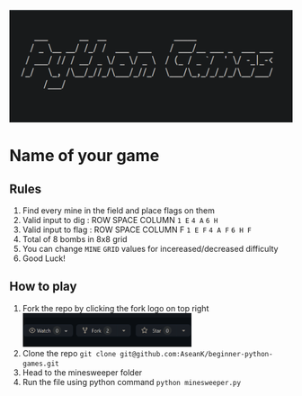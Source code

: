 <p align="center">
  <a href="https://github.com/AseanK/beginner-python-games" target="_blank">
    <img src="../images/logo.png" width = "2560px" height = "200px">
  </a>
</p>

# Name of your game
<!-- Game Rules -->
## Rules
1. Find every mine in the field and place flags on them
2. Valid input to dig : ROW SPACE COLUMN `1 E` `4 A` `6 H`
3. Valid input to flag : ROW SPACE COLUMN F `1 E F` `4 A F` `6 H F`
4. Total of 8 bombs in 8x8 grid
5. You can change `MINE` `GRID` values for incereased/decreased difficulty
6. Good Luck!

## How to play
1. Fork the repo by clicking the fork logo on top right <img src="../images/fork.png" width="300" height="60">
2. Clone the repo `git clone git@github.com:AseanK/beginner-python-games.git`
3. Head to the minesweeper folder
4. Run the file using python command `python minesweeper.py`